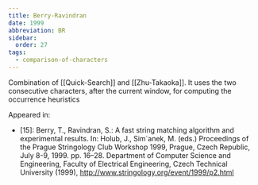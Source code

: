 ```yaml
---
title: Berry-Ravindran
date: 1999
abbreviation: BR
sidebar:
  order: 27
tags:
  - comparison-of-characters
---
```


Combination of [[Quick-Search]] and [[Zhu-Takaoka]]. It uses the two consecutive characters, after the current window, for computing the occurrence heuristics

Appeared in:

- [15]: Berry, T., Ravindran, S.: A fast string matching algorithm and experimental results. In: Holub, J., Sim´anek, M. (eds.) Proceedings of the Prague Stringology Club Workshop 1999, Prague, Czech Republic, July 8-9, 1999. pp. 16–28. Department of Computer Science and Engineering, Faculty of Electrical Engineering, Czech Technical University (1999), http://www.stringology.org/event/1999/p2.html
